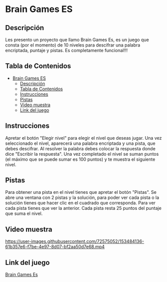 # Brain Games ES

## Descripción

Les presento un proyecto que llamo Brain Games Es, es un juego que consta (por el momento) de 10 niveles para descifrar una palabra encriptada, puntaje y pistas. Es completamente funcional!!!

## Tabla de Contenidos

- [Brain Games ES](#brain-games-es)
  - [Descripción](#descripción)
  - [Tabla de Contenidos](#tabla-de-contenidos)
  - [Instrucciones](#instrucciones)
  - [Pistas](#pistas)
  - [Video muestra](#video-muestra)
  - [Link del juego](#link-del-juego)

## Instrucciones

Apretar el botón "Elegir nivel" para elegir el nivel que deseas jugar. Una vez seleccionado el nivel, aparecerá una palabra encriptada y una pista, que debes descifrar. Al resolver la palabra debes colocar la respuesta donde dice "Escribir la respuesta". Una vez completado el nivel se suman puntos (el máximo que se puede sumar es 100 puntos) y te muestra el siguiente nivel.

## Pistas

Para obtener una pista en el nivel tienes que apretar el botón "Pistas". Se abre una ventana con 2 pistas y la solución, para poder ver cada pista o la solución tienes que hacer clic en el cuadrado que corresponda. Para ver cada pista tienes que ver la anterior. Cada pista resta 25 puntos del puntaje que suma el nivel.

## Video muestra

https://user-images.githubusercontent.com/72575052/153484136-61b357e6-f7be-4e97-8d07-bf2aa50d7e68.mp4

## Link del juego

[Brain Games Es](https://arenasagustin.github.io/brain-games/)
